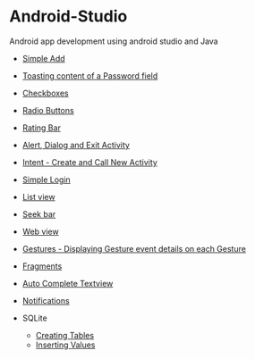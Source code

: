 # Android-Studio
Android app development using android studio and Java

- [Simple Add](https://github.com/CyanFroste/Android-Studio-Java/blob/master/Simple%20Add%20Application.md)
- [Toasting content of a Password field](https://github.com/CyanFroste/Android-Studio-Java/blob/master/Typing%20in%20a%20Password%20and%20Toasting%20it%20on%20Button%20Click.md)
- [Checkboxes](https://github.com/CyanFroste/Android-Studio-Java/blob/master/Checkbox%20%20and%20Toasting%20the%20Selection.md)
- [Radio Buttons](https://github.com/CyanFroste/Android-Studio-Java/blob/master/Radio%20Group%2C%20Radio%20Buttons%20and%20Toasting%20the%20Selection.md)
- [Rating Bar](https://github.com/CyanFroste/Android-Studio-Java/blob/master/Rating%20Bar.md)
- [Alert, Dialog and Exit Activity](https://github.com/CyanFroste/Android-Studio-Java/blob/master/An%20Exit%20Alert%20with%20a%20Dialog.md)
- [Intent - Create and Call New Activity](https://github.com/CyanFroste/Android-Studio-Java/blob/master/Creating%20New%20Activity%20and%20calling%20it%20from%20Main%20Activity.md)
- [Simple Login](https://github.com/CyanFroste/Android-Studio-Java/blob/master/A%20Simple%20Log%20In%20Activity.md)
- [List view](https://github.com/CyanFroste/Android-Studio-Java/blob/master/List%20view.md)
- [Seek bar](https://github.com/CyanFroste/Android-Studio-Java/blob/master/Seek%20Bar.md)
- [Web view](https://github.com/CyanFroste/Android-Studio-Java/blob/master/Web%20view.md)
- [Gestures - Displaying Gesture event details on each Gesture](https://github.com/CyanFroste/Android-Studio-Java/blob/master/Gestures%20and%20displaying%20what%20gesture%20is%20done.md)
- [Fragments](https://github.com/CyanFroste/Android-Studio-Java/blob/master/Fragments.md)
- [Auto Complete Textview](https://github.com/CyanFroste/Android-Studio-Java/blob/master/Autocomplete%20Textview.md)
- [Notifications](https://github.com/CyanFroste/Android-Studio-Java/blob/master/Notifications.md)

- SQLite
  - [Creating Tables](https://github.com/CyanFroste/Android-Studio-Java/blob/master/SQLite%20Database%20-%20Creating%20Tables.md)
  - [Inserting Values](https://github.com/CyanFroste/Android-Studio-Java/blob/master/SQLite%20Database%20-%20Inserting%20Values.md)
